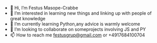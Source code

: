 - 👋 Hi, I’m Festus Masope-Crabbe
- 👀 I’m interested in learning new things and linking up with people of great knowledge
- 🌱 I’m currently learning Python,any advice is warmly welcome
- 💞️ I’m looking to collaborate on someprojects involving JS and PY
- 📫 How to reach me festusgrup@gmail.com or +4917684100704

<!---
festusgrup/festusgrup is a ✨ special ✨ repository because its `README.md` (this file) appears on your GitHub profile.
You can click the Preview link to take a look at your changes.
--->
